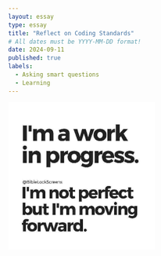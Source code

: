 ```yaml
---
layout: essay
type: essay
title: "Reflect on Coding Standards"
# All dates must be YYYY-MM-DD format!
date: 2024-09-11
published: true
labels:
  - Asking smart questions
  - Learning
---
```

<img width="300px" class="rounded float-start pe-4" src="../img/WIP Quote.jpg">

